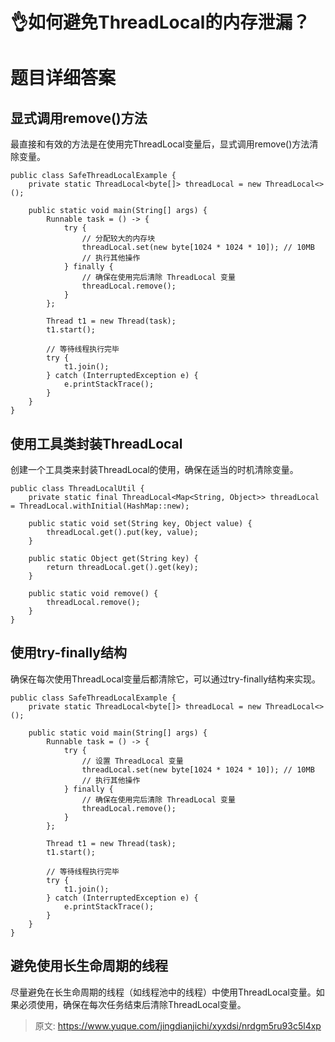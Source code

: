 # 👌如何避免ThreadLocal的内存泄漏？

# 题目详细答案
## 显式调用remove()方法
最直接和有效的方法是在使用完ThreadLocal变量后，显式调用remove()方法清除变量。

```plain
public class SafeThreadLocalExample {
    private static ThreadLocal<byte[]> threadLocal = new ThreadLocal<>();

    public static void main(String[] args) {
        Runnable task = () -> {
            try {
                // 分配较大的内存块
                threadLocal.set(new byte[1024 * 1024 * 10]); // 10MB
                // 执行其他操作
            } finally {
                // 确保在使用完后清除 ThreadLocal 变量
                threadLocal.remove();
            }
        };

        Thread t1 = new Thread(task);
        t1.start();

        // 等待线程执行完毕
        try {
            t1.join();
        } catch (InterruptedException e) {
            e.printStackTrace();
        }
    }
}
```

## 使用工具类封装ThreadLocal
创建一个工具类来封装ThreadLocal的使用，确保在适当的时机清除变量。

```plain
public class ThreadLocalUtil {
    private static final ThreadLocal<Map<String, Object>> threadLocal = ThreadLocal.withInitial(HashMap::new);

    public static void set(String key, Object value) {
        threadLocal.get().put(key, value);
    }

    public static Object get(String key) {
        return threadLocal.get().get(key);
    }

    public static void remove() {
        threadLocal.remove();
    }
}
```

## 使用try-finally结构
确保在每次使用ThreadLocal变量后都清除它，可以通过try-finally结构来实现。

```plain
public class SafeThreadLocalExample {
    private static ThreadLocal<byte[]> threadLocal = new ThreadLocal<>();

    public static void main(String[] args) {
        Runnable task = () -> {
            try {
                // 设置 ThreadLocal 变量
                threadLocal.set(new byte[1024 * 1024 * 10]); // 10MB
                // 执行其他操作
            } finally {
                // 确保在使用完后清除 ThreadLocal 变量
                threadLocal.remove();
            }
        };

        Thread t1 = new Thread(task);
        t1.start();

        // 等待线程执行完毕
        try {
            t1.join();
        } catch (InterruptedException e) {
            e.printStackTrace();
        }
    }
}
```

## 避免使用长生命周期的线程
尽量避免在长生命周期的线程（如线程池中的线程）中使用ThreadLocal变量。如果必须使用，确保在每次任务结束后清除ThreadLocal变量。



> 原文: <https://www.yuque.com/jingdianjichi/xyxdsi/nrdgm5ru93c5l4xp>